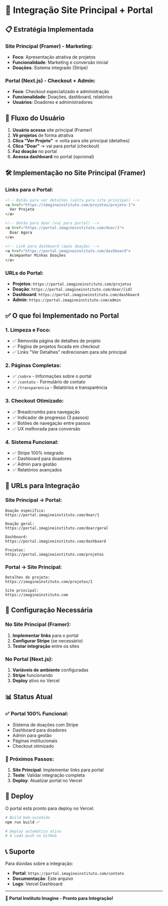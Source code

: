 # 🔗 Integração Site Principal + Portal

## 📋 **Estratégia Implementada**

### **Site Principal (Framer) - Marketing:**
- **Foco**: Apresentação atrativa de projetos
- **Funcionalidade**: Marketing e conversão inicial
- **Doações**: Sistema integrado (Stripe)

### **Portal (Next.js) - Checkout + Admin:**
- **Foco**: Checkout especializado e administração
- **Funcionalidade**: Doações, dashboard, relatórios
- **Usuários**: Doadores e administradores

## 🔄 **Fluxo do Usuário**

1. **Usuário acessa** site principal (Framer)
2. **Vê projetos** de forma atrativa
3. **Clica "Ver Projeto"** → volta para site principal (detalhes)
4. **Clica "Doar"** → vai para portal (checkout)
5. **Faz doação** no portal
6. **Acessa dashboard** no portal (opcional)

## 🛠️ **Implementação no Site Principal (Framer)**

### **Links para o Portal:**

```html
<!-- Botão para ver detalhes (volta para site principal) -->
<a href="https://imagineinstituto.com/projetos/projeto-1">
  Ver Projeto
</a>

<!-- Botão para doar (vai para portal) -->
<a href="https://portal.imagineinstituto.com/doar/1">
  Doar Agora
</a>

<!-- Link para dashboard (após doação) -->
<a href="https://portal.imagineinstituto.com/dashboard">
  Acompanhar Minhas Doações
</a>
```

### **URLs do Portal:**

- **Projetos**: `https://portal.imagineinstituto.com/projetos`
- **Doação**: `https://portal.imagineinstituto.com/doar/[id]`
- **Dashboard**: `https://portal.imagineinstituto.com/dashboard`
- **Admin**: `https://portal.imagineinstituto.com/admin`

## ✅ **O que foi Implementado no Portal**

### **1. Limpeza e Foco:**
- ✅ Removida página de detalhes de projeto
- ✅ Página de projetos focada em checkout
- ✅ Links "Ver Detalhes" redirecionam para site principal

### **2. Páginas Completas:**
- ✅ `/sobre` - Informações sobre o portal
- ✅ `/contato` - Formulário de contato
- ✅ `/transparencia` - Relatórios e transparência

### **3. Checkout Otimizado:**
- ✅ Breadcrumbs para navegação
- ✅ Indicador de progresso (3 passos)
- ✅ Botões de navegação entre passos
- ✅ UX melhorada para conversão

### **4. Sistema Funcional:**
- ✅ Stripe 100% integrado
- ✅ Dashboard para doadores
- ✅ Admin para gestão
- ✅ Relatórios avançados

## 🎯 **URLs para Integração**

### **Site Principal → Portal:**
```
Doação específica:
https://portal.imagineinstituto.com/doar/1

Doação geral:
https://portal.imagineinstituto.com/doar/geral

Dashboard:
https://portal.imagineinstituto.com/dashboard

Projetos:
https://portal.imagineinstituto.com/projetos
```

### **Portal → Site Principal:**
```
Detalhes do projeto:
https://imagineinstituto.com/projetos/1

Site principal:
https://imagineinstituto.com
```

## 🔧 **Configuração Necessária**

### **No Site Principal (Framer):**
1. **Implementar links** para o portal
2. **Configurar Stripe** (se necessário)
3. **Testar integração** entre os sites

### **No Portal (Next.js):**
1. **Variáveis de ambiente** configuradas
2. **Stripe** funcionando
3. **Deploy** ativo no Vercel

## 📊 **Status Atual**

### **✅ Portal 100% Funcional:**
- Sistema de doações com Stripe
- Dashboard para doadores
- Admin para gestão
- Páginas institucionais
- Checkout otimizado

### **🔄 Próximos Passos:**
1. **Site Principal**: Implementar links para portal
2. **Teste**: Validar integração completa
3. **Deploy**: Atualizar portal no Vercel

## 🚀 **Deploy**

O portal está pronto para deploy no Vercel:

```bash
# Build bem-sucedido
npm run build ✅

# Deploy automático ativo
# A cada push no GitHub
```

## 📞 **Suporte**

Para dúvidas sobre a integração:
- **Portal**: `https://portal.imagineinstituto.com/contato`
- **Documentação**: Este arquivo
- **Logs**: Vercel Dashboard

---

**🎉 Portal Instituto Imagine - Pronto para Integração!**
